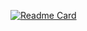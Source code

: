 [![Readme Card](https://github-readme-stats.vercel.app/api/pin/?username=amxterasus&repo=github-readme-stats)](https://github.com/amxterasus/github-readme-stats)
